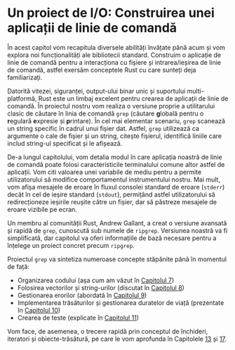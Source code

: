 # Un proiect de I/O: Construirea unei aplicații de linie de comandă

În acest capitol vom recapitula diversele abilități învățate până acum și vom explora noi funcționalități ale bibliotecii standard. Construim o aplicație de linie de comandă pentru a interacționa cu fișiere și intrarea/ieșirea de linie de comandă, astfel exersăm conceptele Rust cu care sunteți deja familiarizați.

Datorită vitezei, siguranței, output-ului binar unic și suportului multi-platformă, Rust este un limbaj excelent pentru crearea de aplicații de linie de comandă. În proiectul nostru vom realiza o versiune proprie a utilitarului clasic de căutare în linia de comandă `grep` (căutare **g**lobală pentru o **r**egulară **e**xpresie și **p**rintare). În cel mai elementar scenariu, `grep` scanează un string specific în cadrul unui fișier dat. Astfel, `grep` utilizează ca argumente o cale de fișier și un string, citește fișierul, identifică liniile care includ string-ul specificat și le afișează.

De-a lungul capitolului, vom detalia modul în care aplicația noastră de linie de comandă poate folosi caracteristicile terminalului comune altor astfel de aplicații. Vom citi valoarea unei variabile de mediu pentru a permite utilizatorului să modifice comportamentul instrumentului nostru. Mai mult, vom afișa mesajele de eroare în fluxul consolei standard de eroare (`stderr`) decât în cel de ieșire standard (`stdout`), permițând astfel utilizatorului să redirecționeze ieșirile reușite către un fișier, dar să păstreze mesajele de eroare vizibile pe ecran.

Un membru al comunității Rust, Andrew Gallant, a creat o versiune avansată și rapidă de `grep`, cunoscută sub numele de `ripgrep`. Versiunea noastră va fi simplificată, dar capitolul va oferi informațiile de bază necesare pentru a înțelege un proiect concret precum `ripgrep`.

Proiectul `grep` va sintetiza numeroase concepte stăpânite până în momentul de față:

* Organizarea codului (așa cum am văzut în [Capitolul 7][ch7]<!-- ignore -->)
* Folosirea vectorilor și string-urilor (discutat în [Capitolul 8][ch8]<!-- ignore -->)
* Gestionarea erorilor (abordată în [Capitolul 9][ch9]<!-- ignore -->)
* Implementarea trăsăturilor și gestionarea duratelor de viață (prezentate în [Capitolul 10][ch10]<!-- ignore -->)
* Crearea de teste (explicate în [Capitolul 11][ch11]<!-- ignore -->)

Vom face, de asemenea, o trecere rapidă prin conceptul de închideri, iteratori și obiecte-trăsătură, pe care le vom aprofunda în Capitolele [13][ch13]<!-- ignore --> și [17][ch17]<!-- ignore -->.

[ch7]: ch07-00-managing-growing-projects-with-packages-crates-and-modules.html
[ch8]: ch08-00-common-collections.html
[ch9]: ch09-00-error-handling.html
[ch10]: ch10-00-generics.html
[ch11]: ch11-00-testing.html
[ch13]: ch13-00-functional-features.html
[ch17]: ch17-00-oop.html
